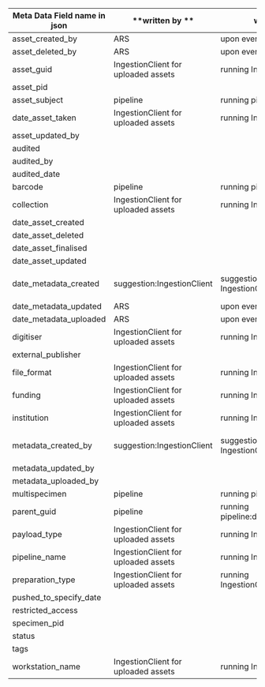 | **Meta Data Field name in json** | **written by      ** | **when** | **saved where** | **when** | **Relevant into ** |
|----------------------------------|----------------------|----------|-----------------|----------|--------------------|
| asset_created_by                 | ARS    |upon event |ARS     |upon ARS call |             |
| asset_deleted_by                 | ARS    |upon event |ARS     |upon ARS call |             |
| asset_guid                 | IngestionClient for uploaded assets    |running IngestionClient| metadata file   |running IngestionClient |             |
| asset_pid                 |     | |     | |             |
| asset_subject                  | pipeline    |running pipeline |   ARS  |upon ARS call |             |
| date_asset_taken                 | IngestionClient for uploaded assets    |running IngestionClient|metadata file    |running IngestionClient |             |
| asset_updated_by                   |   | |     | |             |
| audited                    |     | |     | |             |
| audited_by                    |      | |     | |             |
| audited_date                  |      | |     | |             |
|barcode| pipeline     |running pipeline |  ARS   |upon ARS call |             |
|collection| IngestionClient for uploaded assets     | running IngestionClient|   metadata file   |running IngestionClient  |             |
|date_asset_created|      | |     | |             |
|date_asset_deleted|      | |     | |             |
|date_asset_finalised|      | |     | |             |
|date_asset_updated|      | |     | |             |
|date_metadata_created|     suggestion:IngestionClient     |suggestion:running IngestionClient  |suggestion: metadata file    | |             |
|date_metadata_updated| ARS    |upon event |ARS     |upon ARS call |             |
|date_metadata_uploaded| ARS    |upon event |ARS     |upon ARS call |             |
|digitiser|IngestionClient for uploaded assets |running IngestionClient     |metadata file |             ||
|external_publisher|      | |     | |             |
|file_format| IngestionClient for uploaded assets |running IngestionClient     |metadata file |             ||
|funding| IngestionClient for uploaded assets|running IngestionClient     |metadata file |             ||
|institution| IngestionClient for uploaded assets|running IngestionClient    |metadata file |             ||
|metadata_created_by| suggestion:IngestionClient     |suggestion:running IngestionClient  |suggestion: metadata file    | |             |
|metadata_updated_by|      | |     | |             |
|metadata_uploaded_by|      | |     | |             |
|multispecimen| pipeline     | running pipeline|    ARS |upon ARS call |             |
|parent_guid| pipeline     |running pipeline:derivative |metadata file     | |             |
|payload_type| IngestionClient for uploaded assets |running IngestionClient     |metadata file |             ||
|pipeline_name| IngestionClient for uploaded assets |running IngestionClient     |metadata file |             ||
|preparation_type| IngestionClient for uploaded assets   |running IngestionClient/pipeline  |metadata file      | |             |
|pushed_to_specify_date|      | |     | |             |
|restricted_access|      | |     | |             |
|specimen_pid|      | |     | |             |
|status|      | |     | |             |
|tags|      | |     | |             |
|workstation_name| IngestionClient for uploaded assets    |running IngestionClient |  metadata file    | |             |


